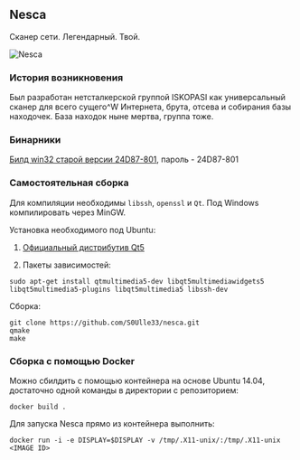 Nesca
----
Сканер сети. Легендарный. Твой.

![Nesca](examples/old_nesca.png)

### История возникновения

Был разработан нетсталкерской группой ISKOPASI как универсальный сканер для всего сущего^W Интернета, брута, отсева и собирания базы находочек. База находок ныне мертва, группа тоже.

### Бинарники

[Билд win32 старой версии 24D87-801](https://mega.nz/#!yZV3UDpY!6D5k-Dd1amF0i_rzIhFM-WU7cdN3pxR2mwsYiIqedtU), пароль - 24D87-801

### Самостоятельная сборка

Для компиляции необходимы `libssh`, `openssl` и `Qt`. Под Windows компилировать через MinGW.

Установка необходимого под Ubuntu:

1. [Официальный дистрибутив Qt5](https://wiki.qt.io/Install_Qt_5_on_Ubuntu)

2. Пакеты зависимостей:

```
sudo apt-get install qtmultimedia5-dev libqt5multimediawidgets5 libqt5multimedia5-plugins libqt5multimedia5 libssh-dev
```

Сборка:

```
git clone https://github.com/S0Ulle33/nesca.git
qmake
make
```

### Сборка с помощью Docker

Можно сбилдить с помощью контейнера на основе Ubuntu 14.04, достаточно одной команды в директории с репозиторием:
```
docker build .
```

Для запуска Nesca прямо из контейнера выполнить:
```
docker run -i -e DISPLAY=$DISPLAY -v /tmp/.X11-unix/:/tmp/.X11-unix <IMAGE ID>
```
